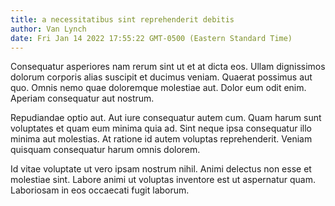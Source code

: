 ```yaml
---
title: a necessitatibus sint reprehenderit debitis
author: Van Lynch
date: Fri Jan 14 2022 17:55:22 GMT-0500 (Eastern Standard Time)
---
```

Consequatur asperiores nam rerum sint ut et at dicta eos. Ullam dignissimos dolorum corporis alias suscipit et ducimus veniam. Quaerat possimus aut quo. Omnis nemo quae doloremque molestiae aut. Dolor eum odit enim. Aperiam consequatur aut nostrum.

 Repudiandae optio aut. Aut iure consequatur autem cum. Quam harum sunt voluptates et quam eum minima quia ad. Sint neque ipsa consequatur illo minima aut molestias. At ratione id autem voluptas reprehenderit. Veniam quisquam consequatur harum omnis dolorem.

 Id vitae voluptate ut vero ipsam nostrum nihil. Animi delectus non esse et molestiae sint. Labore animi ut voluptas inventore est ut aspernatur quam. Laboriosam in eos occaecati fugit laborum.